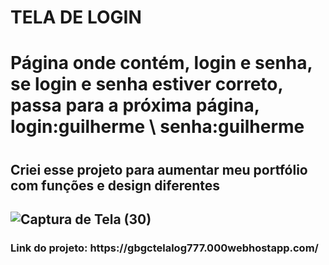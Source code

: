 # TELA DE LOGIN
<h1>Página onde contém, login e senha, se login e senha  estiver correto, passa para a próxima página, login:guilherme \ senha:guilherme<h1/>

<h2>Criei esse projeto para aumentar meu portfólio com funções e design diferentes<h2/>

![Captura de Tela (30)](https://user-images.githubusercontent.com/79383274/212808107-ee63995c-921e-4da2-adf0-9cba5c5efff8.png)

<h3>Link do projeto: https://gbgctelalog777.000webhostapp.com/<h3/>
